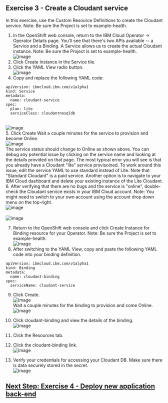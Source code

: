 ## Exercise 3 - Create a Cloudant service
In this exercise, use the Custom Resource Definitions to create the Cloudant service. Note: Be sure the Project is set to example-health.
1.	In the OpenShift web console, return to the IBM Cloud Operator -> Operator Details page.
You'll see that there's two APIs available -- a Service and a Binding. A Service allows us to create the actual Cloudant instance.
Note: Be sure the Project is set to example-health.
<br> ![image](https://user-images.githubusercontent.com/36239840/124458919-a358a900-dd9e-11eb-82cf-2f72458f3cb9.png)<br>
2.	Click Create Instance in the Service tile.
3.	Click the YAML View radio button.
 <br>![image](https://user-images.githubusercontent.com/36239840/124458947-a9e72080-dd9e-11eb-9b42-e757fdaa2180.png)<br>
4.	Copy and replace the following YAML code:
```
apiVersion: ibmcloud.ibm.com/v1alpha1
kind: Service
metadata:
  name: cloudant-service
spec:
  plan: lite
  serviceClass: cloudantnosqldb
```
<br>![image](https://user-images.githubusercontent.com/36239840/124458975-b2d7f200-dd9e-11eb-973a-1224c1b29ab7.png)<br>
5.	Click Create
Wait a couple minutes for the service to provision and become Online.
<br>![image](https://user-images.githubusercontent.com/36239840/124459020-c2573b00-dd9e-11eb-92f3-582e34d52b45.png)<br>
The service status should change to Online as shown above. You can debug any potential issue by clicking on the service name and looking at the details provided on that page. The most typical error you will see is that you already have a Cloudant "lite" service provisoined. To work around this issue, edit the service YAML to use standard instead of Lite. Note that "Standard Cloudant" is a paid service. Another option is to navigate to your IBM Cloud dashboard and delete your existing instance of the Lite Cloudant.
6.	After verifying that there are no bugs and the service is "online", double-check the Cloudant service exists in your IBM Cloud account. Note: You might need to switch to your own account using the account drop down menu on the top-right.
<br>![image](https://user-images.githubusercontent.com/36239840/124459059-ce42fd00-dd9e-11eb-91c1-b6cb7ad8fad6.png)<br>
<br>![image](https://user-images.githubusercontent.com/36239840/124459085-d4d17480-dd9e-11eb-880a-9b4c8ff05b7e.png)<br>
 
7.	Return to the OpenShift web console and click Create Instance for Binding resource for your Operator.
Note: Be sure the Project is set to example-health.
<br>![image](https://user-images.githubusercontent.com/36239840/124459119-def37300-dd9e-11eb-95d7-af417274c378.png)<br>
8.	After switching to the YAML View, copy and paste the following YAML code into your binding definition.
```
apiVersion: ibmcloud.ibm.com/v1alpha1
kind: Binding
metadata:
  name: cloudant-binding
spec:
  serviceName: cloudant-service
``` 
9.	Click Create.
<br>![image](https://user-images.githubusercontent.com/36239840/124459163-eb77cb80-dd9e-11eb-942f-77fcef651994.png)<br>
Wait a couple minutes for the binding to provision and come Online.
<br>![image](https://user-images.githubusercontent.com/36239840/124459285-0ea27b00-dd9f-11eb-814a-848886e12259.png)<br>

10.	Click cloudant-binding and view the details of the binding.
<br>![image](https://user-images.githubusercontent.com/36239840/124459300-12ce9880-dd9f-11eb-821b-7d2ad1a462e0.png)<br>

11.	Click the Resources tab.
12.	Click the cloudant-binding link.
<br>![image](https://user-images.githubusercontent.com/36239840/124459328-18c47980-dd9f-11eb-8bf0-ac0a0f449490.png)<br>
13.	Verify your credentials for accessing your Cloudant DB. Make sure there is data securely stored in the secret.
<br>![image](https://user-images.githubusercontent.com/36239840/124459422-27ab2c00-dd9f-11eb-843f-3a3e97ef46c4.png)<br>

## <a href="https://github.com/IBMDeveloperMEA/explore-operators/blob/master/ex4.md">Next Step: Exercise 4 - Deploy new application back-end</a>
